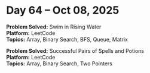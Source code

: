 # Day 64 – Oct 08, 2025

**Problem Solved:** Swim in Rising Water              
**Platform:** LeetCode                       
**Topics:** Array, Binary Search, BFS, Queue, Matrix

**Problem Solved:** Successful Pairs of Spells and Potions                        
**Platform:** LeetCode                       
**Topics:** Array, Binary Search, Two Pointers